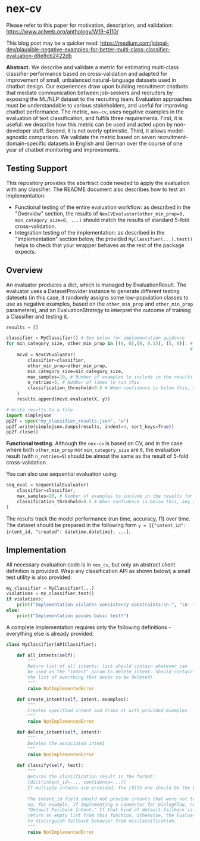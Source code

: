 # nex-cv

Please refer to this paper for motivation, description, and validation: https://www.aclweb.org/anthology/W19-4110/

This blog post may be a quicker read: https://medium.com/jobpal-dev/plausible-negative-examples-for-better-multi-class-classifier-evaluation-d8e8cb2422db

**Abstract.** We describe and validate  a metric for estimating multi-class classifier performance based on cross-validation and adapted for improvement of small, unbalanced natural-language datasets used in chatbot design. Our experiences draw upon building recruitment chatbots that mediate communication between job-seekers and recruiters by exposing the ML/NLP dataset to the recruiting team. Evaluation approaches must be understandable to various stakeholders, and useful for improving chatbot performance. The metric, `nex-cv`, uses negative examples in the evaluation of text classification, and fulfils three requirements. First, it is useful: we describe how this metric can be used and acted upon by non-developer staff. Second, it is not overly optimistic. Third, it allows model-agnostic comparison. We validate the metric based on seven recruitment-domain-specific datasets in English and German over the course of one year of chatbot monitoring and improvements.



## Testing Support

This repository provides the absrtract code needed to apply the evaluation with any classifier. The README document also describes how to test an implementation:

* Functional testing of the entire evaluation workflow: as described in the "Overvidw" section,  the results of `NexCVEvaluator(other_min_prop=0, min_category_size=0, ...)` should match the results of standard 5-fold cross-validation.
* Integration testing of the implementation: as described in the "Implementation" section below, the provided `MyClassifier(...).test()` helps to check that your wrapper behaves as the rest of the package expects.

## Overview

An evaluator produces a dict, which is managed by EvaluationResult. The evaluator uses a DatasetProvider instance to generate different testing datesets (in this case, it randomly assigns some low-population classes to use as negative examples, based on the `other_min_prop` and `other_min_prop` parameters), and an EvaluationStrategy to interpret the outcome of training a Classifier and testing it.


```python
results = []

classifier = MyClassifier() # See below for implementation guidance
for min_category_size, other_min_prop in [(0, 0),(0, 0.15), (5, 0)]: # Three recommended settings
                                                                     # (see paper for description and justification)
    mcvd = NexCVEvaluator(
        classifier=classifier,
        other_min_prop=other_min_prop,
        min_category_size=min_category_size,
        max_samples=10, # Number of examples to include in the results for inspection
        n_retries=5, # Number of times to run this
        classification_threshold=0.5 # When confidence is below this, any guess is suppressed
    )
    results.append(mcvd.evaluate(X, y))

# Write results to a file
import simplejson
pp2f = open("my_classifier_results.json", "w")
pp2f.write(simplejson.dumps(results, indent=4, sort_keys=True))
pp2f.close()
```

**Functional testing.** Although the `nex-cv` is based on CV, and in the case where both `other_min_prop` nor `min_category_size` are `0`, the evaluation result (with `n_retries=5`) should be almost the same as the result of 5-fold cross-validation.

You can also use sequential evaluation using:

```python
seq_eval = SequentialEvaluator(
    classifier=classifier,
    max_samples=10, # Number of examples to include in the results for inspection
    classification_threshold=0.5 # When confidence is below this, any guess is suppressed
)
``` 

The results track the model performance (run time, accuracy, f1) over time. The dataset should be prepared 
in the following form `y = [{"intent_id": intent_id, "created": datetime.datetime}, ...]`.

## Implementation

All necessary evaluation code is in `nex_cv`, but only an abstract client definition is provided. Wrap any classification API as shown belowl; a small test utility is also provided:

```python
my_classifier = MyClassifier(...)
violations = my_classifier.test()
if violations:
    print("Implementation violates consistency constraints:\n-", "\n- ".join(violations))
else:
    print("Implementation passes basic test!")
```

A complete implementation requires only the following definitions - everything else is already provided:

```python
class MyClassifier(APIClassifier):

    def all_intents(self):
        """
        Return list of all intents; list should contain whatever can
        be used as the "intent" param to delete_intent. Should contain
        the list of everthing that needs to be deleted!
        """
        raise NotImplementedError

    def create_intent(self, intent, examples):
        """
        Creates specified intent and trans it with provided examples
        """
        raise NotImplementedError

    def delete_intent(self, intent):
        """
        Deletes the associated intent
        """
        raise NotImplementedError
    
    def classify(self, text):
        """
        Returns the classification result in the format:
        [dict(intent_id=..., confidence=...)]
        If multiple intents are provided, the [0]th one should be the best / highest-confidence.
        
        The intent_id field should not provide intents that were not trained with create_intent();
        so, for example, if implementing a connector for DialogFlow, note that it provides a
        "Default Fallback Intent." If that kind of default-fallback is the outcome of classification,
        return an empty list from this function. Otherwise, the EvaluationStrategy will not be able
        to distinguish fallback behavior from misclassification.
        """
        raise NotImplementedError

```

